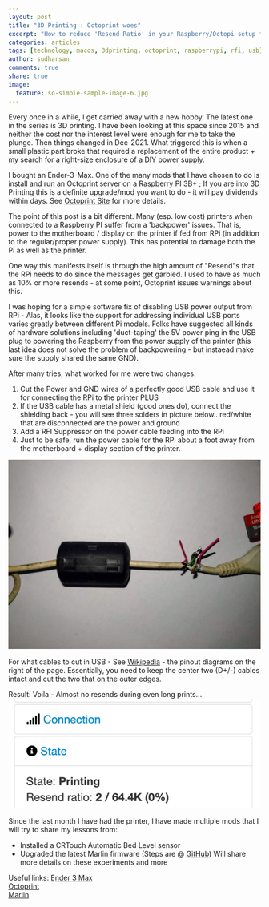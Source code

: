 ```yaml
---
layout: post
title: "3D Printing : Octoprint woes"
excerpt: "How to reduce 'Resend Ratio' in your Raspberry/Octopi setup for 3D prints"
categories: articles
tags: [technology, macos, 3dprinting, octoprint, raspberrypi, rfi, usb]
author: sudharsan
comments: true
share: true
image:
  feature: so-simple-sample-image-6.jpg
---
```


Every once in a while, I get carried away with a new hobby. The latest one in the series is 3D printing. I have been looking at this space since 2015 and neither the cost nor the interest level were enough for me to take the plunge. Then things changed in Dec-2021. What triggered this is when a small plastic part broke that required a replacement of the entire product + my search for a right-size enclosure of a DIY power supply.

I bought an Ender-3-Max. One of the many mods that I have chosen to do is install and run an Octoprint server on a Raspberry PI 3B+ ; If you are into 3D Printing this is a definite upgrade/mod you want to do - it will pay dividends within days. See [Octoprint Site](https://octoprint.org/) for more details.

The point of this post is a bit different. Many (esp. low cost) printers when connected to a Raspberry PI suffer from a 'backpower' issues. That is, power to the motherboard / display on the printer if fed from RPi (in addition to the regular/proper power supply). This has potential to damage both the Pi as well as the printer. 

One way this manifests itself is through the high amount of "Resend"s that the RPi needs to do since the messages get garbled. I used to have as much as 10% or more resends - at some point, Octoprint issues warnings about this.

I was hoping for a simple software fix of disabling USB power output from RPi - Alas, it looks like the support for addressing individual USB ports varies greatly between different Pi models. Folks have suggested all kinds of hardware solutions including 'duct-taping' the 5V power ping in the USB plug to powering the Raspberry from the power supply of the printer (this last idea does not solve the problem of backpowering - but instaead make sure the supply shared the same GND).

After many tries, what worked for me were two changes:
1. Cut the Power and GND wires of a perfectly good USB cable and use it for connecting the RPi to the printer PLUS
1. If the USB cable has a metal shield (good ones do), connect the shielding back - you will see three solders in picture below.. red/white that are disconnected are the power and ground
1. Add a RFI Suppressor on the power cable feeding into the RPi
1. Just to be safe, run the power cable for the RPi about a foot away from the motherboard + display section of the printer.

![USB rewire](/images/octoprint_usb_wire.jpg)

For what cables to cut in USB - See [Wikipedia](https://en.wikipedia.org/wiki/USB) - the pinout diagrams on the right of the page. Essentially, you need to keep the center two (D+/-) cables intact and cut the two that on the outer edges.

Result: Voila - Almost no resends during even long prints...
![Low Resends](/images/octoprint-resend-screen.png)

Since the last month I have had the printer, I have made multiple mods that I will try to share my lessons from:
- Installed a CRTouch Automatic Bed Level sensor
- Upgraded the latest Marlin firmware (Steps are @ [GitHub](https://github.com/p2c2e/Ender3Max-CRTouch)) 
Will share more details on these experiments and more

Useful links:
[Ender 3 Max](https://www.creality.com/goods-detail/creality-ender-3-max-3d-printer)\
[Octoprint](https://octoprint.org/) \
[Marlin](https://marlinfw.org/meta/download/) 


